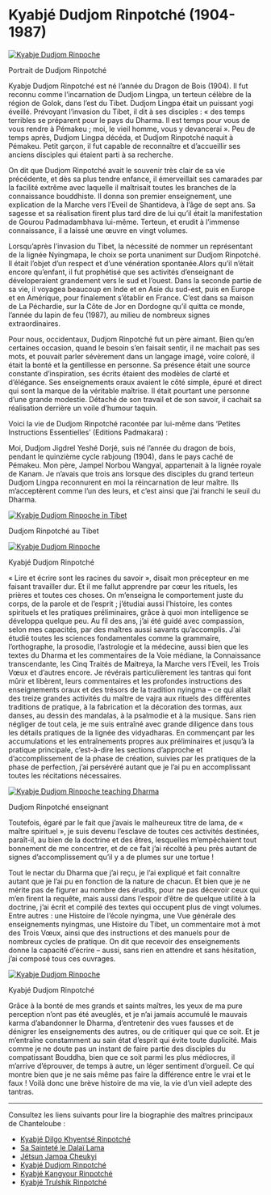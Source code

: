#  Kyabjé Dudjom Rinpotché (1904-1987) 

[ ![Kyabje Dudjom Rinpoche](/images/img_DR_portrait3-150x150.jpg) ](http://www.songtsen.org/songtsen/wp-content/uploads/sites/2/2013/12/img_DR_portrait3.jpg)

Portrait de Dudjom Rinpotché 

Kyabje Dudjom Rinpotché est né l’année du Dragon de Bois (1904). Il fut reconnu comme l’incarnation de Dudjom Lingpa, un terteun célèbre de la région de Golok, dans l’est du Tibet. Dudjom Lingpa était un puissant yogi éveillé. Prévoyant l’invasion du Tibet, il dit à ses disciples : « des temps terribles se préparent pour le pays du Dharma. Il est temps pour vous de vous rendre à Pémakeu ; moi, le vieil homme, vous y devancerai ». Peu de temps après, Dudjom Lingpa décéda, et Dudjom Rinpotché naquit à Pémakeu. Petit garçon, il fut capable de reconnaître et d’accueillir ses anciens disciples qui étaient parti à sa recherche. 

On dit que Dudjom Rinpotché avait le souvenir très clair de sa vie précédente, et dès sa plus tendre enfance, il émerveillait ses camarades par la facilité extrême avec laquelle il maîtrisait toutes les branches de la connaissance bouddhiste. Il donna son premier enseignement, une explication de la Marche vers l’Eveil de Shantideva, à l’âge de sept ans. Sa sagesse et sa réalisation firent plus tard dire de lui qu’il était la manifestation de Gourou Padmadambhava lui-même. Terteun, et erudit à l’immense connaissance, il a laissé une œuvre en vingt volumes. 

Lorsqu’après l’invasion du Tibet, la nécessité de nommer un représentant de la lignée Nyingmapa, le choix se porta unaniment sur Dudjom Rinpotché. Il était l’objet d’un respect et d’une vénération spontanée.Alors qu’il n’était encore qu’enfant, il fut prophétisé que ses activités d’enseignant de déveloperaient grandement vers le sud et l’ouest. Dans la seconde partie de sa vie, il voyagea beaucoup en Inde et en Asie du sud-est, puis en Europe et en Amérique, pour finalement s’établir en France. C’est dans sa maison de La Péchardie, sur la Côte de Jor en Dordogne qu’il quitta ce monde, l’année du lapin de feu (1987), au milieu de nombreux signes extraordinaires. 

Pour nous, occidentaux, Dudjom Rinpotché fut un père aimant. Bien qu’en certaines occasion, quand le besoin s’en faisait sentir, il ne machait pas ses mots, et pouvait parler sévèrement dans un langage imagé, voire coloré, il était la bonté et la gentillesse en personne. Sa présence était une source constante d’inspiration, ses écrits étaient des modèles de clarté et d’élégance. Ses enseignements oraux avaient le côté simple, épuré et direct qui sont la marque de la véritable maîtrise. Il était pourtant une personne d’une grande modestie. Détaché de son travail et de son savoir, il cachait sa réalisation derrière un voile d’humour taquin. 

Voici la vie de Dudjom Rinpotché racontée par lui-même dans ‘Petites Instructions Essentielles’ (Editions Padmakara) : 

Moi, Dudjom Jigdrel Yeshé Dorjé, suis né l’année du dragon de bois, pendant le quinzième cycle rabjoung (1904), dans le pays caché de Pémakeu. Mon père, Jampel Norbou Wangyal, appartenait à la lignée royale de Kanam. Je n’avais que trois ans lorsque des disciples du grand terteun Dudjom Lingpa reconnurent en moi la réincarnation de leur maître. Ils m’acceptèrent comme l’un des leurs, et c’est ainsi que j’ai franchi le seuil du Dharma. 

[ ![Kyabje Dudjom Rinpoche in Tibet](/images/img_DR_20ans-150x150.jpg) ](http://www.songtsen.org/songtsen/wp-content/uploads/sites/2/2013/12/img_DR_20ans.jpg)

Dudjom Rinpotché au Tibet 

[ ![Kyabje Dudjom Rinpoche](/images/img_DR_portrait1-150x150.jpg) ](http://www.songtsen.org/songtsen/wp-content/uploads/sites/2/2013/12/img_DR_portrait1.jpg)

Kyabjé Dudjom Rinpotché 

« Lire et écrire sont les racines du savoir », disait mon précepteur en me faisant travailler dur. Et il me fallut apprendre par cœur les rituels, les prières et toutes ces choses. On m’enseigna le comportement juste du corps, de la parole et de l’esprit ; j’étudiai aussi l’histoire, les contes spirituels et les pratiques préliminaires, grâce à quoi mon intelligence se développa quelque peu. Au fil des ans, j’ai été guidé avec compassion, selon mes capacités, par des maîtres aussi savants qu’accomplis. J’ai étudié toutes les sciences fondamentales comme la grammaire, l’orthographe, la prosodie, l’astrologie et la médecine, aussi bien que les textes du Dharma et les commentaires de la Voie médiane, la Connaissance transcendante, les Cinq Traités de Maitreya, la Marche vers l’Eveil, les Trois Vœux et d’autres encore. Je révérais particulièrement les tantras qui font mûrir et libèrent, leurs commentaires et les profondes instructions des enseignements oraux et des trésors de la tradition nyingma – ce qui allait des treize grandes activités du maître de vajra aux rituels des différentes traditions de pratique, à la fabrication et la décoration des tormas, aux danses, au dessin des mandalas, à la psalmodie et à la musique. Sans rien négliger de tout cela, je me suis entraîné avec grande diligence dans tous les détails pratiques de la lignée des vidyadharas. En commençant par les accumulations et les entraînements propres aux préliminaires et jusqu’à la pratique principale, c’est-à-dire les sections d’approche et d’accomplissement de la phase de création, suivies par les pratiques de la phase de perfection, j’ai persévéré autant que je l’ai pu en accomplissant toutes les récitations nécessaires. 

[ ![Kyabje Dudjom Rinpoche teaching Dharma](/images/img_DR_portrait2-223x300.jpg) ](http://www.songtsen.org/songtsen/wp-content/uploads/sites/2/2013/12/img_DR_portrait2.jpg)

Dudjom Rinpotché enseignant 

Toutefois, égaré par le fait que j’avais le malheureux titre de lama, de « maître spirituel », je suis devenu l’esclave de toutes ces activités destinées, paraît-il, au bien de la doctrine et des êtres, lesquelles m’empêchaient tout bonnement de me concentrer, et de ce fait j’ai récolté à peu près autant de signes d’accomplissement qu’il y a de plumes sur une tortue ! 

Tout le nectar du Dharma que j’ai reçu, je l’ai expliqué et fait connaître autant que je l’ai pu en fonction de la nature de chacun. Et bien que je ne mérite pas de figurer au nombre des érudits, pour ne pas décevoir ceux qui m’en firent la requête, mais aussi dans l’espoir d’être de quelque utilité à la doctrine, j’ai écrit et compilé des textes qui occupent plus de vingt volumes. Entre autres : une Histoire de l’école nyingma, une Vue générale des enseignements nyingmas, une Histoire du Tibet, un commentaire mot à mot des Trois Vœux, ainsi que des instructions et des manuels pour de nombreux cycles de pratique. On dit que recevoir des enseignements donne la capacité d’écrire – aussi, sans rien en attendre et sans hésitation, j’ai composé tous ces ouvrages. 

[ ![Kyabje Dudjom Rinpoche](/images/img_DR_portrait4-150x150.jpg) ](http://www.songtsen.org/songtsen/wp-content/uploads/sites/2/2013/12/img_DR_portrait4.jpg)

Kyabjé Dudjom Rinpotché 

Grâce à la bonté de mes grands et saints maîtres, les yeux de ma pure perception n’ont pas été aveuglés, et je n’ai jamais accumulé le mauvais karma d’abandonner le Dharma, d’entretenir des vues fausses et de dénigrer les enseignements des autres, ou de critiquer qui que ce soit. Et je m’entraîne constamment au sain état d’esprit qui évite toute duplicité. Mais comme je ne doute pas un instant de faire partie des disciples du compatissant Bouddha, bien que ce soit parmi les plus médiocres, il m’arrive d’éprouver, de temps à autre, un léger sentiment d’orgueil. Ce qui montre bien que je ne sais même pas faire la différence entre le vrai et le faux ! Voilà donc une brève histoire de ma vie, la vie d’un vieil adepte des tantras. 

* * *

Consultez les liens suivants pour lire la biographie des maîtres principaux de Chanteloube : 

  * [ Kyabjé Dilgo Khyentsé Rinpotché ](http://www.songtsen.org/songtsen/fr/founding-teachers/dilgo-khyentse-rinpoche/)
  * [ Sa Sainteté le Dalaï Lama ](http://www.songtsen.org/songtsen/fr/founding-teachers/his-holiness-the-dalai-lama/)
  * [ Jétsun Jampa Cheukyi ](http://www.songtsen.org/songtsen/fr/founding-teachers/jetsun-jampa-chokyi/)
  * [ Kyabjé Dudjom Rinpotché ](http://www.songtsen.org/songtsen/fr/founding-teachers/kyabje-dudjom-rinpoche/)
  * [ Kyabjé Kangyour Rinpotché ](http://www.songtsen.org/songtsen/fr/founding-teachers/kyabje-kangyur-rinpoche/)
  * [ Kyabjé Trulshik Rinpotché ](http://www.songtsen.org/songtsen/fr/founding-teachers/kyabje-trulshik-rinpoche/)


